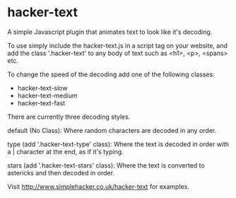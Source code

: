 # hacker-text
A simple Javascript plugin that animates text to look like it's decoding.

To use simply include the hacker-text.js in a script tag on your website, and add the class '.hacker-text' to any body of text such as &lt;h1&gt;, &lt;p&gt;, &lt;spans&gt; etc.
  
To change the speed of the decoding add one of the following classes:
<ul>
  <li>hacker-text-slow</li>
  <li>hacker-text-medium</li>
  <li>hacker-text-fast</li>
 </ul>
  
There are currently three decoding styles.

default (No Class):
  Where random characters are decoded in any order.
  
type (add '.hacker-text-type' class):
  Where the text is decoded in order with a | character at the end, as if it's typing.
  
stars (add '.hacker-text-stars' class):
  Where the text is converted to astericks and then decoded in order.  


Visit http://www.simplehacker.co.uk/hacker-text for examples.
